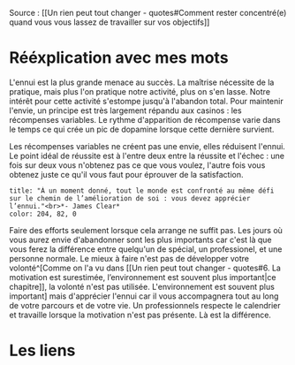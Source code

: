 Source : [[Un rien peut tout changer - quotes#Comment rester concentré(e) quand vous vous lassez de travailler sur vos objectifs]]
# Rééxplication avec mes mots
L'ennui est la plus grande menace au succès. La maîtrise nécessite de la pratique, mais plus l'on pratique notre activité, plus on s'en lasse. Notre intérêt pour cette activité s'estompe jusqu'à l'abandon total. Pour maintenir l'envie, un principe est très largement répandu aux casinos : les récompenses variables. Le rythme d'apparition de récompense varie dans le temps ce qui crée un pic de dopamine lorsque cette dernière survient.

Les récompenses variables ne créent pas une envie, elles réduisent l'ennui. Le point idéal de réussite est à l'entre deux entre la réussite et l'échec : une fois sur deux vous n'obtenez pas ce que vous voulez, l'autre fois vous obtenez juste ce qu'il vous faut pour éprouver de la satisfaction.

```ad-quote
title: "À un moment donné, tout le monde est confronté au même défi sur le chemin de l’amélioration de soi : vous devez apprécier l’ennui."<br>*- James Clear*
color: 204, 82, 0
```
Faire des efforts seulement lorsque cela arrange ne suffit pas. Les jours où vous aurez envie d'abandonner sont les plus importants car c'est là que vous ferez la différence entre quelqu'un de spécial, un professionel, et une personne normale. Le mieux à faire n'est pas de développer votre volonté^[Comme on l'a vu dans [[Un rien peut tout changer - quotes#6. La motivation est surestimée, l’environnement est souvent plus important|ce chapitre]], la volonté n'est pas utilisée. L'environnement est souvent plus important] mais d'apprécier l'ennui car il vous accompagnera tout au long de votre parcours et de votre vie. Un professionnels respecte le calendrier et travaille lorsque la motivation n'est pas présente. Là est la différence.
# Les liens
